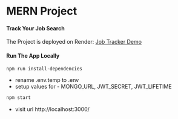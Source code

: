 # MERN Project

#### Track Your Job Search

The Project is deployed on Render: [Job Tracker Demo](https://dashboard.render.com/web/srv-cgkaq5e4dad69r1npqmg/deploys/dep-cgkaq5u4dad69r1nprbg)

#### Run The App Locally

```sh
npm run install-dependencies
```

- rename .env.temp to .env
- setup values for - MONGO_URL, JWT_SECRET, JWT_LIFETIME

```sh
npm start
```

- visit url http://localhost:3000/